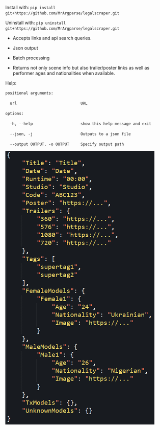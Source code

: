 Install with: `pip install git+https://github.com/MrArgparse/legalscraper.git`

Uninstall with: `pip uninstall git+https://github.com/MrArgparse/legalscraper.git`

- Accepts links and api search queries.

- Json output

- Batch processing

- Returns not only scene info but also trailer/poster links as well as performer ages and nationalities when available.

Help:

```
positional arguments:

  url                            URL

options:

  -h, --help                     show this help message and exit

  --json, -j                     Outputs to a json file

  --output OUTPUT, -o OUTPUT     Specify output path
```

![Alt text](https://github.com/MrArgparse/legalscraper/blob/main/sample.png?raw=true)
